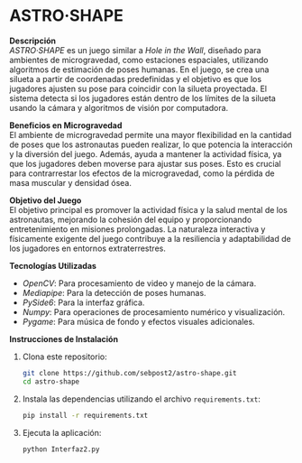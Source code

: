 # ASTRO·SHAPE

**Descripción**  
*ASTRO·SHAPE* es un juego similar a *Hole in the Wall*, diseñado para ambientes de microgravedad, como estaciones espaciales, utilizando algoritmos de estimación de poses humanas. En el juego, se crea una silueta a partir de coordenadas predefinidas y el objetivo es que los jugadores ajusten su pose para coincidir con la silueta proyectada. El sistema detecta si los jugadores están dentro de los límites de la silueta usando la cámara y algoritmos de visión por computadora.

**Beneficios en Microgravedad**  
El ambiente de microgravedad permite una mayor flexibilidad en la cantidad de poses que los astronautas pueden realizar, lo que potencia la interacción y la diversión del juego. Además, ayuda a mantener la actividad física, ya que los jugadores deben moverse para ajustar sus poses. Esto es crucial para contrarrestar los efectos de la microgravedad, como la pérdida de masa muscular y densidad ósea.

**Objetivo del Juego**  
El objetivo principal es promover la actividad física y la salud mental de los astronautas, mejorando la cohesión del equipo y proporcionando entretenimiento en misiones prolongadas. La naturaleza interactiva y físicamente exigente del juego contribuye a la resiliencia y adaptabilidad de los jugadores en entornos extraterrestres.

**Tecnologías Utilizadas**  
- *OpenCV*: Para procesamiento de video y manejo de la cámara.
- *Mediapipe*: Para la detección de poses humanas.
- *PySide6*: Para la interfaz gráfica.
- *Numpy*: Para operaciones de procesamiento numérico y visualización.
- *Pygame*: Para música de fondo y efectos visuales adicionales.

**Instrucciones de Instalación**  
1. Clona este repositorio:
    ```bash
    git clone https://github.com/sebpost2/astro-shape.git
    cd astro-shape
    ```

2. Instala las dependencias utilizando el archivo `requirements.txt`:
    ```bash
    pip install -r requirements.txt
    ```

3. Ejecuta la aplicación:
    ```bash
    python Interfaz2.py
    ```
